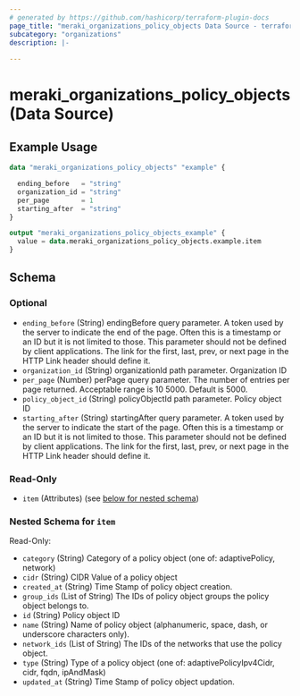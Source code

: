 ```yaml
---
# generated by https://github.com/hashicorp/terraform-plugin-docs
page_title: "meraki_organizations_policy_objects Data Source - terraform-provider-meraki"
subcategory: "organizations"
description: |-
  
---
```


# meraki_organizations_policy_objects (Data Source)



## Example Usage

```terraform
data "meraki_organizations_policy_objects" "example" {

  ending_before   = "string"
  organization_id = "string"
  per_page        = 1
  starting_after  = "string"
}

output "meraki_organizations_policy_objects_example" {
  value = data.meraki_organizations_policy_objects.example.item
}
```

<!-- schema generated by tfplugindocs -->
## Schema

### Optional

- `ending_before` (String) endingBefore query parameter. A token used by the server to indicate the end of the page. Often this is a timestamp or an ID but it is not limited to those. This parameter should not be defined by client applications. The link for the first, last, prev, or next page in the HTTP Link header should define it.
- `organization_id` (String) organizationId path parameter. Organization ID
- `per_page` (Number) perPage query parameter. The number of entries per page returned. Acceptable range is 10 5000. Default is 5000.
- `policy_object_id` (String) policyObjectId path parameter. Policy object ID
- `starting_after` (String) startingAfter query parameter. A token used by the server to indicate the start of the page. Often this is a timestamp or an ID but it is not limited to those. This parameter should not be defined by client applications. The link for the first, last, prev, or next page in the HTTP Link header should define it.

### Read-Only

- `item` (Attributes) (see [below for nested schema](#nestedatt--item))

<a id="nestedatt--item"></a>
### Nested Schema for `item`

Read-Only:

- `category` (String) Category of a policy object (one of: adaptivePolicy, network)
- `cidr` (String) CIDR Value of a policy object
- `created_at` (String) Time Stamp of policy object creation.
- `group_ids` (List of String) The IDs of policy object groups the policy object belongs to.
- `id` (String) Policy object ID
- `name` (String) Name of policy object (alphanumeric, space, dash, or underscore characters only).
- `network_ids` (List of String) The IDs of the networks that use the policy object.
- `type` (String) Type of a policy object (one of: adaptivePolicyIpv4Cidr, cidr, fqdn, ipAndMask)
- `updated_at` (String) Time Stamp of policy object updation.
